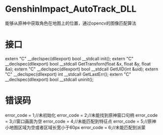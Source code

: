 # GenshinImpact_AutoTrack_DLL

能够从原神中获取角色在地图上的位置，通过opencv的图像匹配算法

# 接口

extern "C" __declspec(dllexport) bool __stdcall init();
extern "C" __declspec(dllexport) bool __stdcall GetTransforn(float &x, float &y, float &a);
extern "C" __declspec(dllexport) bool __stdcall GetUID(int &uid);
extern "C" __declspec(dllexport) int __stdcall GetLastErr();
extern "C" __declspec(dllexport) bool __stdcall uninit();

# 错误码

error_code = 1;//未初始化
error_code = 2;//未能找到原神窗口句柄
error_code = 3;//窗口画面为空
error_code = 4;//未能匹配到特征点
error_code = 5;//原神小地图区域为空或者区域长宽小于60px
error_code = 6;//未能匹配到派蒙
